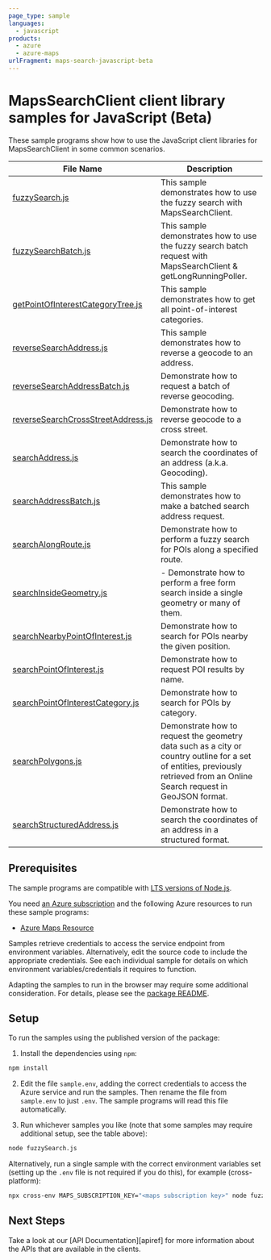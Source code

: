 ```yaml
---
page_type: sample
languages:
  - javascript
products:
  - azure
  - azure-maps
urlFragment: maps-search-javascript-beta
---
```


# MapsSearchClient client library samples for JavaScript (Beta)

These sample programs show how to use the JavaScript client libraries for MapsSearchClient in some common scenarios.

| **File Name**                                                         | **Description**                                                                                                                                                             |
| --------------------------------------------------------------------- | --------------------------------------------------------------------------------------------------------------------------------------------------------------------------- |
| [fuzzySearch.js][fuzzysearch]                                         | This sample demonstrates how to use the fuzzy search with MapsSearchClient.                                                                                                 |
| [fuzzySearchBatch.js][fuzzysearchbatch]                               | This sample demonstrates how to use the fuzzy search batch request with MapsSearchClient & getLongRunningPoller.                                                            |
| [getPointOfInterestCategoryTree.js][getpointofinterestcategorytree]   | This sample demonstrates how to get all point-of-interest categories.                                                                                                       |
| [reverseSearchAddress.js][reversesearchaddress]                       | This sample demonstrates how to reverse a geocode to an address.                                                                                                            |
| [reverseSearchAddressBatch.js][reversesearchaddressbatch]             | Demonstrate how to request a batch of reverse geocoding.                                                                                                                    |
| [reverseSearchCrossStreetAddress.js][reversesearchcrossstreetaddress] | Demonstrate how to reverse geocode to a cross street.                                                                                                                       |
| [searchAddress.js][searchaddress]                                     | Demonstrate how to search the coordinates of an address (a.k.a. Geocoding).                                                                                                 |
| [searchAddressBatch.js][searchaddressbatch]                           | This sample demonstrates how to make a batched search address request.                                                                                                      |
| [searchAlongRoute.js][searchalongroute]                               | Demonstrate how to perform a fuzzy search for POIs along a specified route.                                                                                                 |
| [searchInsideGeometry.js][searchinsidegeometry]                       | - Demonstrate how to perform a free form search inside a single geometry or many of them.                                                                                   |
| [searchNearbyPointOfInterest.js][searchnearbypointofinterest]         | Demonstrate how to search for POIs nearby the given position.                                                                                                               |
| [searchPointOfInterest.js][searchpointofinterest]                     | Demonstrate how to request POI results by name.                                                                                                                             |
| [searchPointOfInterestCategory.js][searchpointofinterestcategory]     | Demonstrate how to search for POIs by category.                                                                                                                             |
| [searchPolygons.js][searchpolygons]                                   | Demonstrate how to request the geometry data such as a city or country outline for a set of entities, previously retrieved from an Online Search request in GeoJSON format. |
| [searchStructuredAddress.js][searchstructuredaddress]                 | Demonstrate how to search the coordinates of an address in a structured format.                                                                                             |

## Prerequisites

The sample programs are compatible with [LTS versions of Node.js](https://github.com/nodejs/release#release-schedule).

You need [an Azure subscription][freesub] and the following Azure resources to run these sample programs:

- [Azure Maps Resource][createinstance_azuremapsresource]

Samples retrieve credentials to access the service endpoint from environment variables. Alternatively, edit the source code to include the appropriate credentials. See each individual sample for details on which environment variables/credentials it requires to function.

Adapting the samples to run in the browser may require some additional consideration. For details, please see the [package README][package].

## Setup

To run the samples using the published version of the package:

1. Install the dependencies using `npm`:

```bash
npm install
```

2. Edit the file `sample.env`, adding the correct credentials to access the Azure service and run the samples. Then rename the file from `sample.env` to just `.env`. The sample programs will read this file automatically.

3. Run whichever samples you like (note that some samples may require additional setup, see the table above):

```bash
node fuzzySearch.js
```

Alternatively, run a single sample with the correct environment variables set (setting up the `.env` file is not required if you do this), for example (cross-platform):

```bash
npx cross-env MAPS_SUBSCRIPTION_KEY="<maps subscription key>" node fuzzySearch.js
```

## Next Steps

Take a look at our [API Documentation][apiref] for more information about the APIs that are available in the clients.

[fuzzysearch]: https://github.com/Azure/azure-sdk-for-js/blob/main/sdk/maps/maps-search-rest/samples/v1-beta/javascript/fuzzySearch.js
[fuzzysearchbatch]: https://github.com/Azure/azure-sdk-for-js/blob/main/sdk/maps/maps-search-rest/samples/v1-beta/javascript/fuzzySearchBatch.js
[getpointofinterestcategorytree]: https://github.com/Azure/azure-sdk-for-js/blob/main/sdk/maps/maps-search-rest/samples/v1-beta/javascript/getPointOfInterestCategoryTree.js
[reversesearchaddress]: https://github.com/Azure/azure-sdk-for-js/blob/main/sdk/maps/maps-search-rest/samples/v1-beta/javascript/reverseSearchAddress.js
[reversesearchaddressbatch]: https://github.com/Azure/azure-sdk-for-js/blob/main/sdk/maps/maps-search-rest/samples/v1-beta/javascript/reverseSearchAddressBatch.js
[reversesearchcrossstreetaddress]: https://github.com/Azure/azure-sdk-for-js/blob/main/sdk/maps/maps-search-rest/samples/v1-beta/javascript/reverseSearchCrossStreetAddress.js
[searchaddress]: https://github.com/Azure/azure-sdk-for-js/blob/main/sdk/maps/maps-search-rest/samples/v1-beta/javascript/searchAddress.js
[searchaddressbatch]: https://github.com/Azure/azure-sdk-for-js/blob/main/sdk/maps/maps-search-rest/samples/v1-beta/javascript/searchAddressBatch.js
[searchalongroute]: https://github.com/Azure/azure-sdk-for-js/blob/main/sdk/maps/maps-search-rest/samples/v1-beta/javascript/searchAlongRoute.js
[searchinsidegeometry]: https://github.com/Azure/azure-sdk-for-js/blob/main/sdk/maps/maps-search-rest/samples/v1-beta/javascript/searchInsideGeometry.js
[searchnearbypointofinterest]: https://github.com/Azure/azure-sdk-for-js/blob/main/sdk/maps/maps-search-rest/samples/v1-beta/javascript/searchNearbyPointOfInterest.js
[searchpointofinterest]: https://github.com/Azure/azure-sdk-for-js/blob/main/sdk/maps/maps-search-rest/samples/v1-beta/javascript/searchPointOfInterest.js
[searchpointofinterestcategory]: https://github.com/Azure/azure-sdk-for-js/blob/main/sdk/maps/maps-search-rest/samples/v1-beta/javascript/searchPointOfInterestCategory.js
[searchpolygons]: https://github.com/Azure/azure-sdk-for-js/blob/main/sdk/maps/maps-search-rest/samples/v1-beta/javascript/searchPolygons.js
[searchstructuredaddress]: https://github.com/Azure/azure-sdk-for-js/blob/main/sdk/maps/maps-search-rest/samples/v1-beta/javascript/searchStructuredAddress.js

<!-- [apiref]: https://docs.microsoft.com/javascript/api/@azure-rest/maps-search -->

[freesub]: https://azure.microsoft.com/free/
[createinstance_azuremapsresource]: https://docs.microsoft.com/azure/azure-maps/how-to-create-template
[package]: https://github.com/Azure/azure-sdk-for-js/tree/main/sdk/maps/maps-search-rest/README.md
